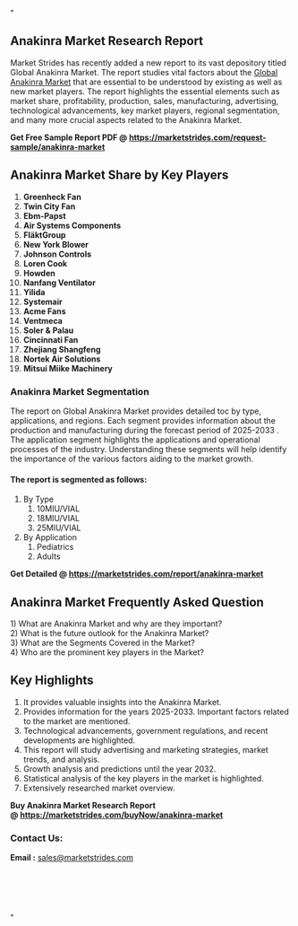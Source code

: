 "<h2>Anakinra Market Research Report</h2>
<p>Market Strides has recently added a new report to its vast depository titled Global Anakinra Market. The report studies vital factors about the&nbsp;<a href=https://marketstrides.com/report/anakinra-market>Global Anakinra Market</a>&nbsp;that are essential to be understood by existing as well as new market players. The report highlights the essential elements such as market share, profitability, production, sales, manufacturing, advertising, technological advancements, key market players, regional segmentation, and many more crucial aspects related to the Anakinra Market.</p>
<p><strong>Get Free Sample Report PDF @&nbsp;<a href=https://marketstrides.com/request-sample/anakinra-market>https://marketstrides.com/request-sample/anakinra-market</a></strong></p>
<h2><strong>Anakinra Market Share by Key Players</strong></h2>
<p><strong><ol><li>Greenheck Fan</li><li>Twin City Fan</li><li>Ebm-Papst</li><li>Air Systems Components</li><li>FläktGroup</li><li>New York Blower</li><li>Johnson Controls</li><li>Loren Cook</li><li>Howden</li><li>Nanfang Ventilator</li><li>Yilida</li><li>Systemair</li><li>Acme Fans</li><li>Ventmeca</li><li>Soler & Palau</li><li>Cincinnati Fan</li><li>Zhejiang Shangfeng</li><li>Nortek Air Solutions</li><li>Mitsui Miike Machinery</li></ol></strong></p>
<h3><strong>Anakinra Market Segmentation</strong></h3>
<p>The report on Global Anakinra Market provides detailed toc by type, applications, and regions. Each segment provides information about the production and manufacturing during the forecast period of 2025-2033
. The application segment highlights the applications and operational processes of the industry. Understanding these segments will help identify the importance of the various factors aiding to the market growth.</p>
<h4>The report is segmented as follows:</h4>
<p><ol><li>By Type<ol><li>10MIU/VIAL</li><li>18MIU/VIAL</li><li>25MIU/VIAL</li></ol></li><li>By Application<ol><li>Pediatrics</li><li>Adults</li></ol></li></ol></p>
<p><strong>Get Detailed @&nbsp;<a href=https://marketstrides.com/report/anakinra-market>https://marketstrides.com/report/anakinra-market</a></strong></p>
<h2 class=""clr-white mb-3""><strong>Anakinra Market Frequently Asked Question</strong></h2>
<div class=""card-header"">1) What are&nbsp;Anakinra Market and why are they important?
<div class=""card"">
<div class=""card-header"">2) What is the future outlook for the Anakinra Market?</div>
</div>
</div>
<div class=""card-header"">3) What are the Segments Covered in the Market?</div>
<div class=""card-header"">4) Who are the prominent key players in the Market?</div>
<h2><strong>Key Highlights</strong></h2>
<div class=""card-header"">
<ol>
<li>It provides valuable insights into the Anakinra Market.</li>
<li>Provides information for the years 2025-2033. Important factors related to the market are mentioned.</li>
<li>Technological advancements, government regulations, and recent developments are highlighted.</li>
<li>This report will study advertising and marketing strategies, market trends, and analysis.</li>
<li>Growth analysis and predictions until the year 2032.</li>
<li>Statistical analysis of the key players in the market is highlighted.</li>
<li>Extensively researched market overview.</li>
</ol>
<p><strong>Buy Anakinra Market Research Report @&nbsp;<a href=https://marketstrides.com/buyNow/anakinra-market>https://marketstrides.com/buyNow/anakinra-market</a></strong></p>
<h3>Contact Us:</h3>
<p><strong>Email :</strong> <a href=mailto:sales@marketstrides.com>sales@marketstrides.com</a></p>
</div>
<p>&nbsp;</p>
<h3>&nbsp;</h3>"
